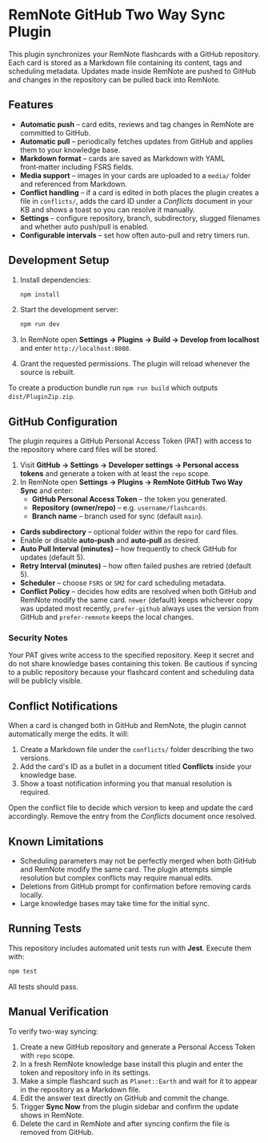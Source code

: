 # RemNote GitHub Two Way Sync Plugin

This plugin synchronizes your RemNote flashcards with a GitHub repository. Each card is stored as a Markdown file containing its content, tags and scheduling metadata. Updates made inside RemNote are pushed to GitHub and changes in the repository can be pulled back into RemNote.

## Features

- **Automatic push** – card edits, reviews and tag changes in RemNote are committed to GitHub.
- **Automatic pull** – periodically fetches updates from GitHub and applies them to your knowledge base.
- **Markdown format** – cards are saved as Markdown with YAML front‑matter including FSRS fields.
- **Media support** – images in your cards are uploaded to a `media/` folder and referenced from Markdown.
- **Conflict handling** – if a card is edited in both places the plugin creates a file in `conflicts/`, adds the card ID under a *Conflicts* document in your KB and shows a toast so you can resolve it manually.
- **Settings** – configure repository, branch, subdirectory, slugged filenames and whether auto push/pull is enabled.
- **Configurable intervals** – set how often auto-pull and retry timers run.

## Development Setup

1. Install dependencies:

   ```bash
   npm install
   ```

2. Start the development server:

   ```bash
   npm run dev
   ```

3. In RemNote open **Settings → Plugins → Build → Develop from localhost** and enter `http://localhost:8080`.
4. Grant the requested permissions. The plugin will reload whenever the source is rebuilt.

To create a production bundle run `npm run build` which outputs `dist/PluginZip.zip`.

## GitHub Configuration

The plugin requires a GitHub Personal Access Token (PAT) with access to the repository where card files will be stored.

1. Visit **GitHub → Settings → Developer settings → Personal access tokens** and generate a token with at least the `repo` scope.
2. In RemNote open **Settings → Plugins → RemNote GitHub Two Way Sync** and enter:
   - **GitHub Personal Access Token** – the token you generated.
   - **Repository (owner/repo)** – e.g. `username/flashcards`.
   - **Branch name** – branch used for sync (default `main`).
- **Cards subdirectory** – optional folder within the repo for card files.
- Enable or disable **auto‑push** and **auto‑pull** as desired.
- **Auto Pull Interval (minutes)** – how frequently to check GitHub for updates (default 5).
- **Retry Interval (minutes)** – how often failed pushes are retried (default 5).
- **Scheduler** – choose `FSRS` or `SM2` for card scheduling metadata.
- **Conflict Policy** – decides how edits are resolved when both GitHub and
  RemNote modify the same card. `newer` (default) keeps whichever copy was
  updated most recently, `prefer-github` always uses the version from GitHub and
  `prefer-remnote` keeps the local changes.

### Security Notes

Your PAT gives write access to the specified repository. Keep it secret and do not share knowledge bases containing this token. Be cautious if syncing to a public repository because your flashcard content and scheduling data will be publicly visible.

## Conflict Notifications

When a card is changed both in GitHub and RemNote, the plugin cannot automatically merge the edits. It will:

1. Create a Markdown file under the `conflicts/` folder describing the two versions.
2. Add the card's ID as a bullet in a document titled **Conflicts** inside your knowledge base.
3. Show a toast notification informing you that manual resolution is required.

Open the conflict file to decide which version to keep and update the card accordingly. Remove the entry from the *Conflicts* document once resolved.

## Known Limitations

- Scheduling parameters may not be perfectly merged when both GitHub and RemNote modify the same card. The plugin attempts simple resolution but complex conflicts may require manual edits.
- Deletions from GitHub prompt for confirmation before removing cards locally.
- Large knowledge bases may take time for the initial sync.

## Running Tests

This repository includes automated unit tests run with **Jest**. Execute them with:

```bash
npm test
```

All tests should pass.

## Manual Verification

To verify two-way syncing:

1. Create a new GitHub repository and generate a Personal Access Token with `repo` scope.
2. In a fresh RemNote knowledge base install this plugin and enter the token and repository info in its settings.
3. Make a simple flashcard such as `Planet::Earth` and wait for it to appear in the repository as a Markdown file.
4. Edit the answer text directly on GitHub and commit the change.
5. Trigger **Sync Now** from the plugin sidebar and confirm the update shows in RemNote.
6. Delete the card in RemNote and after syncing confirm the file is removed from GitHub.

